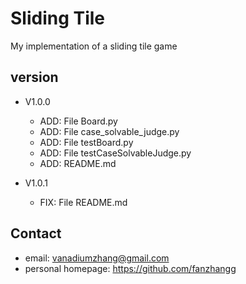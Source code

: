 # Sliding Tile

My implementation of a sliding tile game

## version
- V1.0.0
    - ADD: File Board.py
    - ADD: File case_solvable_judge.py
    - ADD: File testBoard.py
    - ADD: File testCaseSolvableJudge.py
    - ADD: README.md
    
- V1.0.1
    - FIX: File README.md
    
## Contact
- email: vanadiumzhang@gmail.com
- personal homepage: https://github.com/fanzhangg
